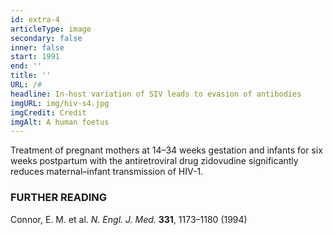 ```yaml
---
id: extra-4
articleType: image
secondary: false
inner: false
start: 1991 
end: ''
title: ''
URL: /#
headline: In-host variation of SIV leads to evasion of antibodies
imgURL: img/hiv-s4.jpg
imgCredit: Credit
imgAlt: A human foetus 
---
```

Treatment of pregnant mothers at 14–34 weeks gestation and infants for six weeks postpartum with the antiretroviral drug zidovudine significantly reduces maternal–infant transmission of HIV-1.
<h3>FURTHER READING</h3>
Connor, E. M. et al. <em>N. Engl. J. Med.</em> <strong>331</strong>, 1173–1180 (1994)